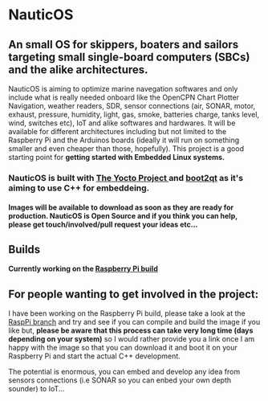 

# NauticOS

## An small OS for skippers, boaters and sailors targeting small single-board computers (SBCs) and the alike architectures.


NauticOS is aiming to optimize marine navegation softwares and only include what is really needed onboard like the OpenCPN Chart Plotter Navigation, weather readers, SDR, sensor connections (air, SONAR, motor, exhaust, pressure, humidity, light, gas, smoke, batteries charge, tanks level, wind, switches etc), IoT and alike softwares and hardwares. It will be available for different architectures including but not limited to the Raspberry Pi and the Arduinos boards (ideally it will run on something smaller and even cheaper than those, hopefully). This project is a good starting point for **getting started with Embedded Linux systems.**


### NauticOS is built with [The Yocto Project ](https://www.yoctoproject.org/) and [boot2qt](https://doc.qt.io/QtForDeviceCreation/b2qt-how-to-create-b2qt-image.html) as it's aiming to use C++ for embeddeing.

#### Images will be available to download as soon as they are ready for production. **NauticOS is Open Source**  and if you think you can help, please get touch/involved/pull request your ideas etc...

## Builds 

**Currently working on the [Raspberry Pi build](https://doc.qt.io/QtForDeviceCreation/b2qt-how-to-create-b2qt-image.html)**

## For people wanting to get involved in the project:

I have been working on the Raspberry Pi build, please take a look at the [RaspPi branch](https://github.com/dcoldeira/NauticOS/tree/RaspPi) and try and see if you can compile and build the image if you like but, **please be aware that this process can take very long time (days depending on your system)** so I would rather provide you a link once I am happy with the image so that you can download it and boot it on your Raspberry Pi and start the actual C++ development.

The potential is enormous, you can embed and develop any idea from sensors connections (i.e SONAR so you can enbed your own depth sounder) to IoT...

    
